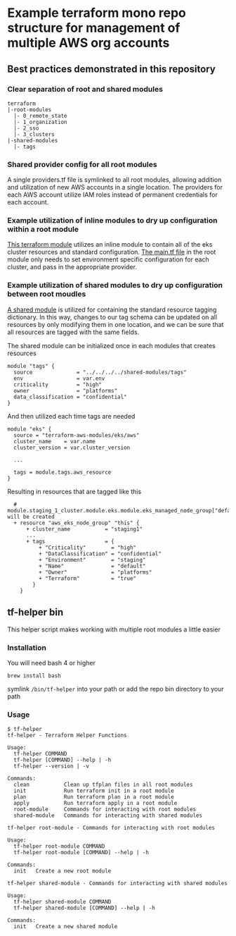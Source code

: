 # Example terraform mono repo structure for management of multiple AWS org accounts

## Best practices demonstrated in this repository 
### Clear separation of root and shared modules
```
terraform
|-root-modules
  |- 0_remote_state
  |- 1_organization
  |- 2_sso
  |- 3_clusters
|-shared-modules
  |- tags
```

### Shared provider config for all root modules
A single providers.tf file is symlinked to all root modules, allowing addition and utilization of new AWS accounts in a single location.
The providers for each AWS account utilize IAM roles instead of permanent credentials for each account.

### Example utilization of inline modules to dry up configuration within a root module
[This terraform module](terraform/root-modules/3_clusters/) utilizes an inline module to contain all of the eks cluster resources and standard configuration. 
[The main.tf file](terraform/root-modules/3_clusters/main.tf) in the root module only needs to set environment specific configuration for each cluster, and pass in the appropriate provider. 

### Example utilization of shared modules to dry up configuration between root moudles
[A shared module](terraform/shared-modules/tags/main.tf) is utilized for containing the standard resource tagging dictionary. In this way, changes to our tag schema can be updated on all resources by only modifying them in one location, and we can be sure that all resources are tagged with the same fields.

The shared module can be initialized once in each modules that creates resources
```
module "tags" {
  source              = "../../../../shared-modules/tags"
  env                 = var.env
  criticality         = "high"
  owner               = "platforms"
  data_classification = "confidential"
}
```

And then utilized each time tags are needed
```
module "eks" {
  source = "terraform-aws-modules/eks/aws"
  cluster_name    = var.name
  cluster_version = var.cluster_version

  ...

  tags = module.tags.aws_resource
}

```

Resulting in resources that are tagged like this
```
  # module.staging_1_cluster.module.eks.module.eks_managed_node_group["default"].aws_eks_node_group.this[0] will be created
  + resource "aws_eks_node_group" "this" {
      + cluster_name           = "staging1"
      ...
      + tags                   = {
          + "Criticality"        = "high"
          + "DataClassification" = "confidential"
          + "Environment"        = "staging"
          + "Name"               = "default"
          + "Owner"              = "platforms"
          + "Terraform"          = "true"
        }
    }
```

## tf-helper bin
This helper script makes working with multiple root modules a little easier

### Installation
You will need bash 4 or higher

`brew install bash`

symlink `/bin/tf-helper` into your path or add the repo bin directory to your path

### Usage
```
$ tf-helper 
tf-helper - Terraform Helper Functions

Usage:
  tf-helper COMMAND
  tf-helper [COMMAND] --help | -h
  tf-helper --version | -v

Commands:
  clean           Clean up tfplan files in all root modules
  init            Run terraform init in a root module
  plan            Run terraform plan in a root module
  apply           Run terraform apply in a root module
  root-module     Commands for interacting with root modules
  shared-module   Commands for interacting with shared modules

tf-helper root-module - Commands for interacting with root modules

Usage:
  tf-helper root-module COMMAND
  tf-helper root-module [COMMAND] --help | -h

Commands:
  init   Create a new root module

tf-helper shared-module - Commands for interacting with shared modules

Usage:
  tf-helper shared-module COMMAND
  tf-helper shared-module [COMMAND] --help | -h

Commands:
  init   Create a new shared module
```


